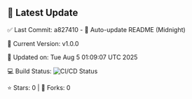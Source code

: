## 🚀 Latest Update

✅ Last Commit: a827410 - 🤖 Auto-update README (Midnight)

🌟 Current Version: v1.0.0

📅 Updated on: Tue Aug  5 01:09:07 UTC 2025

💻 Build Status: ![CI/CD Status](https://github.com/SaiAryan1784/wedding_frontend/actions/workflows/update-readme.yml/badge.svg)

⭐️ Stars: 0 | 🍴 Forks: 0
